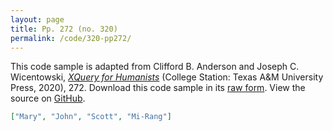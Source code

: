 ```yaml
---
layout: page
title: Pp. 272 (no. 320)
permalink: /code/320-pp272/
---
```


This code sample is adapted from Clifford B. Anderson and Joseph C. Wicentowski, 
[_XQuery for Humanists_](/) (College Station: Texas A&M University Press, 2020), 272. 
Download this code sample in its [raw form](/code/320-pp272/320-pp272.json).
View the source on [GitHub](https://github.com/coding4humanists/xquery4humanists/blob/release/code/320-pp272/320-pp272.json).

```json
["Mary", "John", "Scott", "Mi-Rang"]
```  
